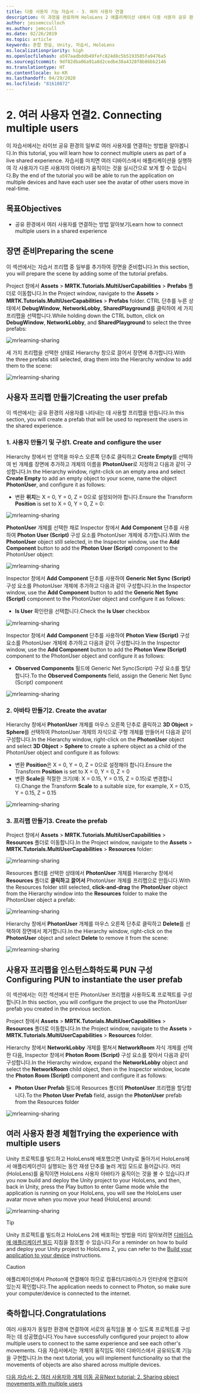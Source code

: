 ```yaml
---
title: 다중 사용자 기능 자습서 - 3. 여러 사용자 연결
description: 이 과정을 완료하여 HoloLens 2 애플리케이션 내에서 다중 사용자 공유 환경을 구현하는 방법을 알아봅니다.
author: jessemcculloch
ms.author: jemccull
ms.date: 02/26/2019
ms.topic: article
keywords: 혼합 현실, Unity, 자습서, HoloLens
ms.localizationpriority: high
ms.openlocfilehash: a597aadbddb49fefc824d8c5b5193585fa9476a5
ms.sourcegitcommit: 9df82dba06a91a8d2cedbe38a4328f8b86bb2146
ms.translationtype: HT
ms.contentlocale: ko-KR
ms.lasthandoff: 04/29/2020
ms.locfileid: "81610872"
---
```

# <a name="2-connecting-multiple-users"></a><span data-ttu-id="49f75-105">2. 여러 사용자 연결</span><span class="sxs-lookup"><span data-stu-id="49f75-105">2. Connecting multiple users</span></span>

<span data-ttu-id="49f75-106">이 자습서에서는 라이브 공유 환경의 일부로 여러 사용자를 연결하는 방법을 알아봅니다.</span><span class="sxs-lookup"><span data-stu-id="49f75-106">In this tutorial, you will learn how to connect multiple users as part of a live shared experience.</span></span> <span data-ttu-id="49f75-107">자습서를 마치면 여러 디바이스에서 애플리케이션을 실행하여 각 사용자가 다른 사용자의 아바타가 움직이는 것을 실시간으로 보게 할 수 있습니다.</span><span class="sxs-lookup"><span data-stu-id="49f75-107">By the end of the tutorial you will be able to run the application on multiple devices and have each user see the avatar of other users move in real-time.</span></span>

## <a name="objectives"></a><span data-ttu-id="49f75-108">목표</span><span class="sxs-lookup"><span data-stu-id="49f75-108">Objectives</span></span>

* <span data-ttu-id="49f75-109">공유 환경에서 여러 사용자를 연결하는 방법 알아보기</span><span class="sxs-lookup"><span data-stu-id="49f75-109">Learn how to connect multiple users in a shared experience</span></span>

## <a name="preparing-the-scene"></a><span data-ttu-id="49f75-110">장면 준비</span><span class="sxs-lookup"><span data-stu-id="49f75-110">Preparing the scene</span></span>

<span data-ttu-id="49f75-111">이 섹션에서는 자습서 프리팹 중 일부를 추가하여 장면을 준비합니다.</span><span class="sxs-lookup"><span data-stu-id="49f75-111">In this section, you will prepare the scene by adding some of the tutorial prefabs.</span></span>

<span data-ttu-id="49f75-112">Project 창에서 **Assets** > **MRTK.Tutorials.MultiUserCapabilities** > **Prefabs** 폴더로 이동합니다.</span><span class="sxs-lookup"><span data-stu-id="49f75-112">In the Project window, navigate to the **Assets** > **MRTK.Tutorials.MultiUserCapabilities** > **Prefabs** folder.</span></span> <span data-ttu-id="49f75-113">CTRL 단추를 누른 상태에서 **DebugWindow**, **NetworkLobby**, **SharedPlayground**를 클릭하여 세 가지 프리팹을 선택합니다.</span><span class="sxs-lookup"><span data-stu-id="49f75-113">While holding down the CTRL button, click on **DebugWindow**, **NetworkLobby**, and **SharedPlayground** to select the three prefabs:</span></span>

![mrlearning-sharing](images/mrlearning-sharing/tutorial2-section1-step1-1.png)

<span data-ttu-id="49f75-115">세 가지 프리팹을 선택한 상태로 Hierarchy 창으로 끌어서 장면에 추가합니다.</span><span class="sxs-lookup"><span data-stu-id="49f75-115">With the three prefabs still selected, drag them into the Hierarchy window to add them to the scene:</span></span>

![mrlearning-sharing](images/mrlearning-sharing/tutorial2-section1-step1-2.png)

## <a name="creating-the-user-prefab"></a><span data-ttu-id="49f75-117">사용자 프리팹 만들기</span><span class="sxs-lookup"><span data-stu-id="49f75-117">Creating the user prefab</span></span>

<span data-ttu-id="49f75-118">이 섹션에서는 공유 환경의 사용자를 나타내는 데 사용할 프리팹을 만듭니다.</span><span class="sxs-lookup"><span data-stu-id="49f75-118">In this section, you will create a prefab that will be used to represent the users in the shared experience.</span></span>

### <a name="1-create-and-configure-the-user"></a><span data-ttu-id="49f75-119">1. 사용자 만들기 및 구성</span><span class="sxs-lookup"><span data-stu-id="49f75-119">1. Create and configure the user</span></span>

<span data-ttu-id="49f75-120">Hierarchy 창에서 빈 영역을 마우스 오른쪽 단추로 클릭하고 **Create Empty**를 선택하여 빈 개체를 장면에 추가하고 개체의 이름을 **PhotonUser**로 지정하고 다음과 같이 구성합니다.</span><span class="sxs-lookup"><span data-stu-id="49f75-120">In the Hierarchy window, right-click on an empty area and select **Create Empty** to add an empty object to your scene, name the object **PhotonUser**, and configure it as follows:</span></span>

* <span data-ttu-id="49f75-121">변환 **위치**는 X = 0, Y = 0, Z = 0으로 설정되어야 합니다.</span><span class="sxs-lookup"><span data-stu-id="49f75-121">Ensure the Transform **Position** is set to X = 0, Y = 0, Z = 0:</span></span>

![mrlearning-sharing](images/mrlearning-sharing/tutorial2-section2-step1-1.png)

<span data-ttu-id="49f75-123">**PhotonUser** 개체를 선택한 채로 Inspector 창에서 **Add Component** 단추를 사용하여 **Photon User (Script)** 구성 요소를 PhotonUser 개체에 추가합니다.</span><span class="sxs-lookup"><span data-stu-id="49f75-123">With the **PhotonUser** object still selected, in the Inspector window, use the **Add Component** button to add the **Photon User (Script)** component to the PhotonUser object:</span></span>

![mrlearning-sharing](images/mrlearning-sharing/tutorial2-section2-step1-2.png)

<span data-ttu-id="49f75-125">Inspector 창에서 **Add Component** 단추를 사용하여 **Generic Net Sync (Script)** 구성 요소를 PhotonUser 개체에 추가하고 다음과 같이 구성합니다.</span><span class="sxs-lookup"><span data-stu-id="49f75-125">In the Inspector window, use the **Add Component** button to add the **Generic Net Sync (Script)** component to the PhotonUser object and configure it as follows:</span></span>

* <span data-ttu-id="49f75-126">**Is User** 확인란을 선택합니다.</span><span class="sxs-lookup"><span data-stu-id="49f75-126">Check the **Is User** checkbox</span></span>

![mrlearning-sharing](images/mrlearning-sharing/tutorial2-section2-step1-3.png)

<span data-ttu-id="49f75-128">Inspector 창에서 **Add Component** 단추를 사용하여 **Photon View (Script)** 구성 요소를 PhotonUser 개체에 추가하고 다음과 같이 구성합니다.</span><span class="sxs-lookup"><span data-stu-id="49f75-128">In the Inspector window, use the **Add Component** button to add the **Photon View (Script)** component to the PhotonUser object and configure it as follows:</span></span>

* <span data-ttu-id="49f75-129">**Observed Components** 필드에 Generic Net Sync(Script) 구성 요소를 할당합니다.</span><span class="sxs-lookup"><span data-stu-id="49f75-129">To the **Observed Components** field, assign the Generic Net Sync (Script) component</span></span>

![mrlearning-sharing](images/mrlearning-sharing/tutorial2-section2-step1-4.png)

### <a name="2-create-the-avatar"></a><span data-ttu-id="49f75-131">2. 아바타 만들기</span><span class="sxs-lookup"><span data-stu-id="49f75-131">2. Create the avatar</span></span>

<span data-ttu-id="49f75-132">Hierarchy 창에서 **PhotonUser** 개체를 마우스 오른쪽 단추로 클릭하고 **3D Object** > **Sphere**를 선택하여 PhotonUser 개체의 자식으로 구형 개체를 만들어서 다음과 같이 구성합니다.</span><span class="sxs-lookup"><span data-stu-id="49f75-132">In the Hierarchy window, right-click on the **PhotonUser** object and select **3D Object** > **Sphere** to create a sphere object as a child of the PhotonUser object and configure it as follows:</span></span>

* <span data-ttu-id="49f75-133">변환 **Position**은 X = 0, Y = 0, Z = 0으로 설정해야 합니다.</span><span class="sxs-lookup"><span data-stu-id="49f75-133">Ensure the Transform **Position** is set to X = 0, Y = 0, Z = 0</span></span>
* <span data-ttu-id="49f75-134">변환 **Scale**을 적절한 크기(예: X = 0.15, Y = 0.15, Z = 0.15)로 변경합니다.</span><span class="sxs-lookup"><span data-stu-id="49f75-134">Change the Transform **Scale** to a suitable size, for example, X = 0.15, Y = 0.15, Z = 0.15</span></span>

![mrlearning-sharing](images/mrlearning-sharing/tutorial2-section2-step2-1.png)

### <a name="3-create-the-prefab"></a><span data-ttu-id="49f75-136">3. 프리팹 만들기</span><span class="sxs-lookup"><span data-stu-id="49f75-136">3. Create the prefab</span></span>

<span data-ttu-id="49f75-137">Project 창에서 **Assets** > **MRTK.Tutorials.MultiUserCapabilities** > **Resources** 폴더로 이동합니다.</span><span class="sxs-lookup"><span data-stu-id="49f75-137">In the Project window, navigate to the **Assets** > **MRTK.Tutorials.MultiUserCapabilities** > **Resources** folder:</span></span>

![mrlearning-sharing](images/mrlearning-sharing/tutorial2-section2-step3-1.png)

<span data-ttu-id="49f75-139">Resources 폴더를 선택한 상태에서 **PhotonUser** 개체를 Hierarchy 창에서 **Resources** 폴더로 **클릭하고 끌어서** PhotonUser 개체를 프리펩으로 만듭니다.</span><span class="sxs-lookup"><span data-stu-id="49f75-139">With the Resources folder still selected, **click-and-drag** the **PhotonUser** object from the Hierarchy window into the **Resources** folder to make the PhotonUser object a prefab:</span></span>

![mrlearning-sharing](images/mrlearning-sharing/tutorial2-section2-step3-2.png)

<span data-ttu-id="49f75-141">Hierarchy 창에서 **PhotonUser** 개체를 마우스 오른쪽 단추로 클릭하고 **Delete**를 선택하여 장면에서 제거합니다.</span><span class="sxs-lookup"><span data-stu-id="49f75-141">In the Hierarchy window, right-click on the **PhotonUser** object and select **Delete** to remove it from the scene:</span></span>

![mrlearning-sharing](images/mrlearning-sharing/tutorial2-section2-step3-3.png)

## <a name="configuring-pun-to-instantiate-the-user-prefab"></a><span data-ttu-id="49f75-143">사용자 프리팹을 인스턴스화하도록 PUN 구성</span><span class="sxs-lookup"><span data-stu-id="49f75-143">Configuring PUN to instantiate the user prefab</span></span>

<span data-ttu-id="49f75-144">이 섹션에서는 이전 섹션에서 만든 PhotonUser 프리펩을 사용하도록 프로젝트를 구성합니다.</span><span class="sxs-lookup"><span data-stu-id="49f75-144">In this section, you will configure the project to use the PhotonUser prefab you created in the previous section.</span></span>

<span data-ttu-id="49f75-145">Project 창에서 **Assets** > **MRTK.Tutorials.MultiUserCapabilities** > **Resources** 폴더로 이동합니다.</span><span class="sxs-lookup"><span data-stu-id="49f75-145">In the Project window, navigate to the **Assets** > **MRTK.Tutorials.MultiUserCapabilities** > **Resources** folder.</span></span>

<span data-ttu-id="49f75-146">Hierarchy 창에서 **NetworkLobby** 개체를 펼쳐서 **NetworkRoom** 자식 개체를 선택한 다음, Inspector 창에서 **Photon Room (Script)** 구성 요소를 찾아서 다음과 같이 구성합니다.</span><span class="sxs-lookup"><span data-stu-id="49f75-146">In the Hierarchy window, expand the **NetworkLobby** object and select the **NetworkRoom** child object, then in the Inspector window, locate the **Photon Room (Script)** component and configure it as follows:</span></span>

* <span data-ttu-id="49f75-147">**Photon User Prefab** 필드에 Resources 폴더의 **PhotonUser** 프리팹을 할당합니다.</span><span class="sxs-lookup"><span data-stu-id="49f75-147">To the **Photon User Prefab** field, assign the **PhotonUser** prefab from the Resources folder</span></span>

![mrlearning-sharing](images/mrlearning-sharing/tutorial2-section3-step1-1.png)

## <a name="trying-the-experience-with-multiple-users"></a><span data-ttu-id="49f75-149">여러 사용자 환경 체험</span><span class="sxs-lookup"><span data-stu-id="49f75-149">Trying the experience with multiple users</span></span>

<span data-ttu-id="49f75-150">Unity 프로젝트를 빌드하고 HoloLens에 배포했으면 Unity로 돌아가서 HoloLens에서 애플리케이션이 실행되는 동안 재생 단추를 눌러 게임 모드로 들어갑니다. 머리(HoloLens)를 움직이면 HoloLens 사용자 아바타가 움직이는 것을 볼 수 있습니다.</span><span class="sxs-lookup"><span data-stu-id="49f75-150">If you now build and deploy the Unity project to your HoloLens, and then, back in Unity, press the Play button to enter Game mode while the application is running on your HoloLens, you will see the HoloLens user avatar move when you move your head (HoloLens) around:</span></span>

![mrlearning-sharing](images/mrlearning-sharing/tutorial2-section4-step1-1.gif)

> [!TIP]
> <span data-ttu-id="49f75-152">Unity 프로젝트를 빌드하고 HoloLens 2에 배포하는 방법을 미리 알아보려면 [디바이스에 애플리케이션 빌드](mrlearning-base-ch1.md#build-your-application-to-your-device) 지침을 참조할 수 있습니다.</span><span class="sxs-lookup"><span data-stu-id="49f75-152">For a reminder on how to build and deploy your Unity project to HoloLens 2, you can refer to the [Build your application to your device](mrlearning-base-ch1.md#build-your-application-to-your-device) instructions.</span></span>

> [!CAUTION]
> <span data-ttu-id="49f75-153">애플리케이션에서 Photon에 연결해야 하므로 컴퓨터/디바이스가 인터넷에 연결되어 있는지 확인합니다.</span><span class="sxs-lookup"><span data-stu-id="49f75-153">The application needs to connect to Photon, so make sure your computer/device is connected to the internet.</span></span>

## <a name="congratulations"></a><span data-ttu-id="49f75-154">축하합니다.</span><span class="sxs-lookup"><span data-stu-id="49f75-154">Congratulations</span></span>

<span data-ttu-id="49f75-155">여러 사용자가 동일한 환경에 연결하여 서로의 움직임을 볼 수 있도록 프로젝트를 구성하는 데 성공했습니다.</span><span class="sxs-lookup"><span data-stu-id="49f75-155">You have successfully configured your project to allow multiple users to connect to the same experience and see each other's movements.</span></span> <span data-ttu-id="49f75-156">다음 자습서에서는 개체의 움직임도 여러 디바이스에서 공유되도록 기능을 구현합니다.</span><span class="sxs-lookup"><span data-stu-id="49f75-156">In the next tutorial, you will implement functionality so that the movements of objects are also shared across multiple devices.</span></span>

<span data-ttu-id="49f75-157">[다음 자습서: 2. 여러 사용자와 개체 이동 공유](mrlearning-sharing(photon)-ch3.md)</span><span class="sxs-lookup"><span data-stu-id="49f75-157">[Next tutorial: 2. Sharing object movements with multiple users](mrlearning-sharing(photon)-ch3.md)</span></span>
